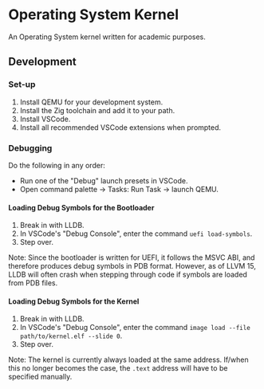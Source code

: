 # Operating System Kernel

An Operating System kernel written for academic purposes.

## Development

### Set-up

1. Install QEMU for your development system.
2. Install the Zig toolchain and add it to your path.
3. Install VSCode.
4. Install all recommended VSCode extensions when prompted.

### Debugging

Do the following in any order:

- Run one of the "Debug" launch presets in VSCode.
- Open command palette &rarr; Tasks: Run Task &rarr; launch QEMU.

#### Loading Debug Symbols for the Bootloader

1. Break in with LLDB.
2. In VSCode's "Debug Console", enter the command `uefi load-symbols`.
3. Step over.

Note: Since the bootloader is written for UEFI, it follows the MSVC ABI, and
therefore produces debug symbols in PDB format. However, as of LLVM 15, LLDB
will often crash when stepping through code if symbols are loaded from PDB
files.

#### Loading Debug Symbols for the Kernel

1. Break in with LLDB.
2. In VSCode's "Debug Console", enter the command `image load --file path/to/kernel.elf --slide 0`.
3. Step over.

Note: The kernel is currently always loaded at the same address. If/when this
no longer becomes the case, the `.text` address will have to be specified
manually.
